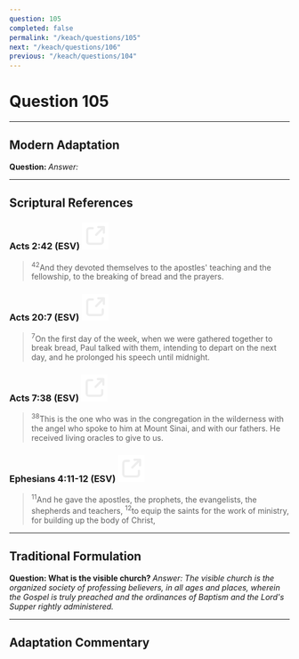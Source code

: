```yaml
---
question: 105
completed: false
permalink: "/keach/questions/105"
next: "/keach/questions/106"
previous: "/keach/questions/104"
---
```

# Question 105
---
## Modern Adaptation
<strong>
    Question:
</strong>

<em>
    Answer:
</em>

---
## Scriptural References
### Acts 2:42 (ESV) <a href="https://biblegateway.com/passage/?search=Acts+2%3A42&version=ESV"><img src="/assets/svg/link.svg"/></a>
> <sup>42</sup>And they devoted themselves to the apostles' teaching and the fellowship, to the breaking of bread and the prayers.

### Acts 20:7 (ESV) <a href="https://biblegateway.com/passage/?search=Acts+20%3A7&version=ESV"><img src="/assets/svg/link.svg"/></a>
> <sup>7</sup>On the first day of the week, when we were gathered together to break bread, Paul talked with them, intending to depart on the next day, and he prolonged his speech until midnight.

### Acts 7:38 (ESV) <a href="https://biblegateway.com/passage/?search=Acts+7%3A38&version=ESV"><img src="/assets/svg/link.svg"/></a>
> <sup>38</sup>This is the one who was in the congregation in the wilderness with the angel who spoke to him at Mount Sinai, and with our fathers. He received living oracles to give to us.

### Ephesians 4:11-12 (ESV) <a href="https://biblegateway.com/passage/?search=Ephesians+4%3A11-12&version=ESV"><img src="/assets/svg/link.svg"/></a>
> <sup>11</sup>And he gave the apostles, the prophets, the evangelists, the shepherds and teachers,
> <sup>12</sup>to equip the saints for the work of ministry, for building up the body of Christ,

---
## Traditional Formulation
<strong>
    Question: What is the visible church?
</strong>

<em>
    Answer: The visible church is the organized society of professing believers, in all ages and places, wherein the Gospel is truly preached and the ordinances of Baptism and the Lord's Supper rightly administered.
</em>

---
## Adaptation Commentary
